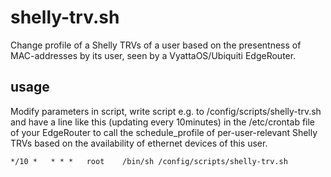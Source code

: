 # shelly-trv.sh

Change profile of a Shelly TRVs of a user based on the presentness of MAC-addresses by its user, seen by a VyattaOS/Ubiquiti EdgeRouter.

## usage

Modify parameters in script, write script e.g. to /config/scripts/shelly-trv.sh and have a line like this (updating every 10minutes) in the /etc/crontab file of your EdgeRouter to call the schedule_profile of per-user-relevant Shelly TRVs based on the availability of ethernet devices of this user.

`*/10 *   * * *   root    /bin/sh /config/scripts/shelly-trv.sh`
